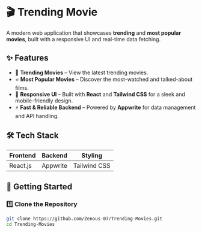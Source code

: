 # 🎬 Trending Movie

A modern web application that showcases **trending** and **most popular movies**, built with a responsive UI and real-time data fetching.

## ✨ Features
- 📌 **Trending Movies** – View the latest trending movies.
- ⭐ **Most Popular Movies** – Discover the most-watched and talked-about films.
- 🎨 **Responsive UI** – Built with **React** and **Tailwind CSS** for a sleek and mobile-friendly design.
- ⚡ **Fast & Reliable Backend** – Powered by **Appwrite** for data management and API handling.

## 🛠️ Tech Stack
| Frontend | Backend | Styling |
|----------|---------|---------|
| React.js | Appwrite | Tailwind CSS |


## 🚀 Getting Started

### 1️⃣ Clone the Repository
```bash
git clone https://github.com/Zenous-07/Trending-Movies.git
cd Trending-Movies
